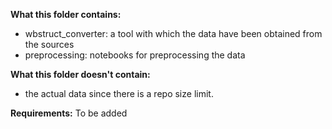 **What this folder contains:**

- wbstruct_converter: a tool with which the data have been obtained from the sources
- preprocessing: notebooks for preprocessing the data

**What this folder doesn't contain:**

- the actual data since there is a repo size limit.


**Requirements:** To be added
